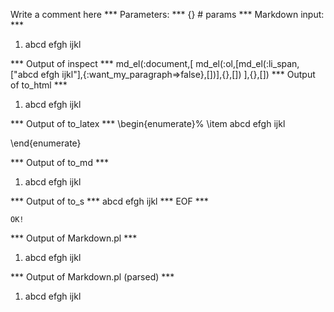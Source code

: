 Write a comment here
*** Parameters: ***
{} # params 
*** Markdown input: ***
1. abcd
efgh
ijkl

*** Output of inspect ***
md_el(:document,[
	md_el(:ol,[md_el(:li_span,["abcd efgh ijkl"],{:want_my_paragraph=>false},[])],{},[])
],{},[])
*** Output of to_html ***

<ol>
<li>abcd efgh ijkl</li>
</ol>

*** Output of to_latex ***
\begin{enumerate}%
\item abcd efgh ijkl

\end{enumerate}

*** Output of to_md ***
1.  abcd efgh ijkl


*** Output of to_s ***
abcd efgh ijkl
*** EOF ***



	OK!



*** Output of Markdown.pl ***
<ol>
<li>abcd
efgh
ijkl</li>
</ol>

*** Output of Markdown.pl (parsed) ***
<ol>
<li>abcd
efgh
ijkl</li
     >
</ol
 >
